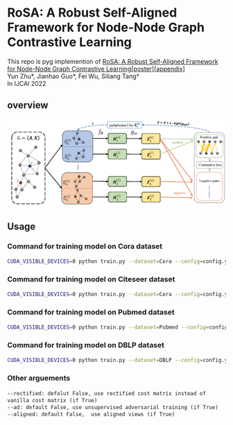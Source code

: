 # RoSA: A Robust Self-Aligned Framework for Node-Node Graph Contrastive Learning
This repo is pyg implemention of [RoSA: A Robust Self-Aligned Framework for Node-Node Graph Contrastive Learning]()[\[poster\]]()[\[appendix\]]() <br>
Yun Zhu\*, Jianhao Guo\*, Fei Wu, Siliang Tang† <br>
In IJCAI 2022 <br>

## overview
![FRAMEWORK](./assets/framework.PNG)

## Usage
### Command for  training model on Cora dataset
```bash
CUDA_VISIBLE_DEVICES=0 python train.py --dataset=Cora --config=config.yaml --ad=True --rectified=True
```

### Command for  training model on Citeseer dataset
```bash
CUDA_VISIBLE_DEVICES=0 python train.py --dataset=Cora --config=config.yaml --ad=True --rectified=True
```

### Command for  training model on Pubmed dataset
```bash
CUDA_VISIBLE_DEVICES=0 python train.py --dataset=Pubmed --config=config.yaml --ad=True --rectified=True
```

### Command for  training model on DBLP dataset
```bash
CUDA_VISIBLE_DEVICES=0 python train.py --dataset=DBLP --config=config.yaml --ad=True --rectified=True
```

### Other arguements

```
--rectified: defalut False, use rectified cost matrix instead of vanilla cost matrix (if True)
--ad: default False, use unsupervised adversarial training (if True)
--aligned: default False,  use aligned views (if True)
```
